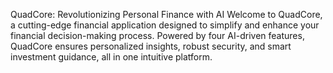 QuadCore: Revolutionizing Personal Finance with AI
Welcome to QuadCore, a cutting-edge financial application designed to simplify and enhance your financial decision-making process. Powered by four AI-driven features, QuadCore ensures personalized insights, robust security, and smart investment guidance, all in one intuitive platform.

